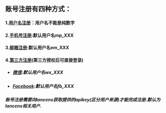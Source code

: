 ## 账号注册有四种方式：

#### 1.[用户名注册](/../zhang-hao-zhu-ce/yong-hu-ming-zhu-ce.html)：用户名不能是纯数字

#### 2.[手机号注册](/../zhang-hao-zhu-ce/shou-ji-hao-zhu-ce.html):默认用户名mp\_XXX

#### 3.[邮箱注册](/../zhang-hao-zhu-ce/you-xiang-zhu-ce.html):默认用户名em\_XXX

#### 4.[第三方注册](/../deng-lu-yu-tui-chu/zhang-hao-deng-lu/di-san-fang-deng-lu.html)\(第三方授权后可直接登录\)

* ##### [微信](/../deng-lu-yu-tui-chu/zhang-hao-deng-lu/di-san-fang-deng-lu/wei-xin-deng-lu.html):默认用户名wx\_XXX
* ##### [Facebook](/../deng-lu-yu-tui-chu/zhang-hao-deng-lu/di-san-fang-deng-lu/facebook.html):默认用户名fb\_XXX

##### 账号注册需要向lancens获取提供的apikey\(区分用户来源\)才能完成注册.默认为lancens相关用户.





